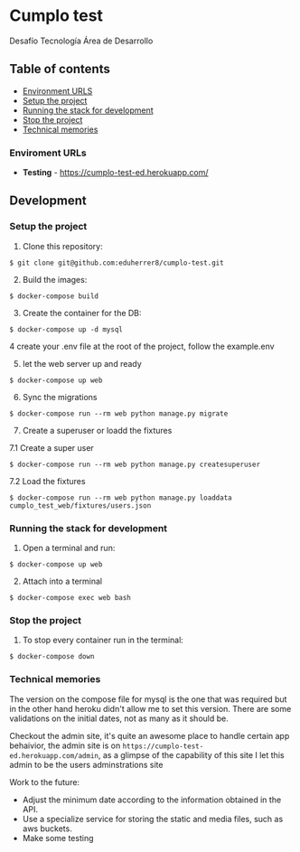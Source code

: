 
# Cumplo test
Desafío Tecnología Área de Desarrollo

## Table of contents
* [Environment URLS](#environment-urls)
* [Setup the project](#setup-the-project)
* [Running the stack for development](#running-the-stack-for-development)
* [Stop the project](#stop-the-project)
* [Technical memories](#technical-memories)

### Enviroment URLs

* **Testing** - https://cumplo-test-ed.herokuapp.com/


## Development

### Setup the project

1. Clone this repository:
```
$ git clone git@github.com:eduherrer8/cumplo-test.git
```

2. Build the images:
```
$ docker-compose build
```

3. Create the container for the DB:
```
$ docker-compose up -d mysql
```
4 create your .env file at the root of the project, follow the example.env

5. let the web server up and ready
```
$ docker-compose up web
```
6. Sync the migrations
```
$ docker-compose run --rm web python manage.py migrate
```
7. Create a superuser or loadd the fixtures

7.1 Create a super user
```
$ docker-compose run --rm web python manage.py createsuperuser
```
7.2 Load the fixtures
```
$ docker-compose run --rm web python manage.py loaddata cumplo_test_web/fixtures/users.json
```


### Running the stack for development

1. Open a terminal and run:
```
$ docker-compose up web
```
2. Attach into a terminal
```
$ docker-compose exec web bash
```
### Stop the project

1. To stop every container run in the terminal:
```
$ docker-compose down
```

### Technical memories


The version on the compose file for mysql is the one that was required but in the other hand heroku didn't allow me to set this version.
There are some validations on the initial dates, not as many as it should be.

Checkout the admin site, it's quite an awesome place to handle certain app behaivior, the admin site is on `https://cumplo-test-ed.herokuapp.com/admin`, as a glimpse of the capability of this site I let this admin to be the users adminstrations site

Work to the future:
- Adjust the minimum date according to the information obtained in the API.
- Use a specialize service for storing the static and media files, such as aws buckets.
- Make some testing
